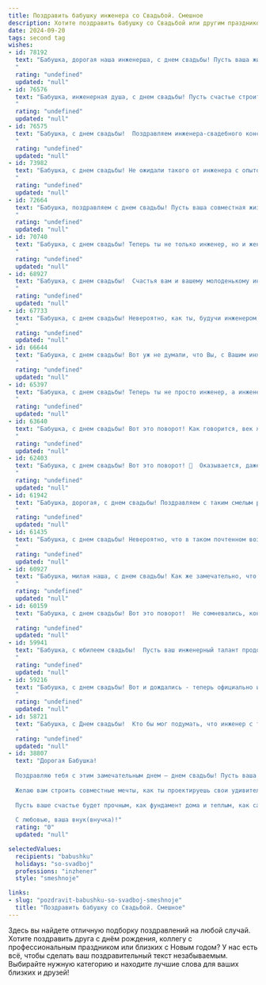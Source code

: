 ```yaml
---
title: Поздравить бабушку инженера со Свадьбой. Смешное
description: Хотите поздравить бабушку со Свадьбой или другим праздником? Наш ИИ создаст незабываемое поздравление, а вы обязательно выделитесь среди других.  
date: 2024-09-20
tags: second tag
wishes:
- id: 78192
  text: "Бабушка, дорогая наша инженерша, с днем свадьбы! Пусть ваша жизнь будет такой же прочной и надежной, как ваши инженерные проекты!
  "
  rating: "undefined"
  updated: "null"
- id: 76576
  text: "Бабушка, инженерная душа, с днем свадьбы! Пусть счастье строится с такой же точностью, как твои проекты, а любовь будет крепка, как фундамент!
  "
  rating: "undefined"
  updated: "null"
- id: 76575
  text: "Бабушка, с днем свадьбы!  Поздравляем инженера-свадебного консультанта!  Пусть ваш брак будет прочным, как железобетонный мост, а любовь будет яркой, как  неон на строительной площадке!  😄
  "
  rating: "undefined"
  updated: "null"
- id: 73982
  text: "Бабушка, с днем свадьбы! Не ожидали такого от инженера с опытом, а вот любовь, как видим,  с годами только крепчает! Желаем вам, чтобы ваша семейная жизнь была такой же прочной, как ваш будущий мост,  и чтобы все ваши семейные проекты были  так же успешны, как  ваши инженерные шедевры!  😜🎉
  "
  rating: "undefined"
  updated: "null"
- id: 72664
  text: "Бабушка, поздравляем с днем свадьбы! Пусть ваша совместная жизнь будет такой же крепкой, как мосты, которые вы проектировали, и такой же яркой, как схемы, которые вы чертили! 🥂🎉
  "
  rating: "undefined"
  updated: "null"
- id: 70740
  text: "Бабушка, с днем свадьбы! Теперь ты не только инженер, но и жена! Надеюсь, твой новый супруг готов к твоим техническим решениям в вопросах любви и семейной жизни, а ты – к его романтическим \"проектам\" 😉.
  "
  rating: "undefined"
  updated: "null"
- id: 68927
  text: "Бабушка, с днем свадьбы!  Счастья вам и вашему молоденькому инженеру – пусть ваши совместные проекты будут такими же прочными и надежными, как самые лучшие мосты! 😉
  "
  rating: "undefined"
  updated: "null"
- id: 67733
  text: "Бабушка, с днем свадьбы! Невероятно, как ты, будучи инженером, сумела так ловко и точно рассчитать траекторию полета к семейному счастью! Желаем, чтобы ваши отношения были прочными, как стальные конструкции, а совместная жизнь – такой же технологически продвинутой, как и твоя карьера! 😉
  "
  rating: "undefined"
  updated: "null"
- id: 66644
  text: "Бабушка, с днем свадьбы! Вот уж не думали, что Вы, с Вашим инженерным умом, решитесь на такой смелый шаг! 😄 Желаем, чтобы Ваш брак был таким же прочным и долговечным, как конструкции, которые Вы проектируете! 🥂
  "
  rating: "undefined"
  updated: "null"
- id: 65397
  text: "Бабушка, с днем свадьбы! Теперь ты не просто инженер, а инженер семейного счастья! Пусть в твоем доме всегда царит уют и гармония, а муж будет твоим верным помощником в создании новых изобретений — например, в деле размножения внуков! 😉
  "
  rating: "undefined"
  updated: "null"
- id: 63640
  text: "Бабушка, с днем свадьбы! Вот это поворот! Как говорится, век живи, век учись - а ты, оказывается, еще и замуж выходишь! Инженерный ум, поди, так и нашел решение этой задачи – найти себе вторую половинку! 🥳🥂
  "
  rating: "undefined"
  updated: "null"
- id: 62403
  text: "Бабушка, с днем свадьбы! Вот это поворот! 🎉  Оказывается, даже инженеры способны на такие романтические подвиги!  Желаем вам бесконечных счастливых лет, чтобы и рельсы любви  были прочными, а  крепления  чувств —  надежными! 🍾
  "
  rating: "undefined"
  updated: "null"
- id: 61942
  text: "Бабушка, дорогая, с днем свадьбы! Поздравляем с таким смелым решением - связать свою жизнь с инженером! Надеемся, что ваша семейная жизнь будет полна не только романтики, но и креативных решений, которые  он  будет придумывать для вас! 😉
  "
  rating: "undefined"
  updated: "null"
- id: 61435
  text: "Бабушка, с днем свадьбы! Невероятно, что в таком почтенном возрасте ты все еще готова к инженерным подвигам, а именно – строить семью! Желаем вам с дедушкой прочности фундамента, прочной кровли и, конечно же, чтобы любовь ваша не знала перебоев в питании! 🥳🥂
  "
  rating: "undefined"
  updated: "null"
- id: 60927
  text: "Бабушка, милая наша, с днем свадьбы! Как же замечательно, что вы, опытный инженер по семейным отношениям, наконец-то решились на этот шаг! Пусть ваш союз будет крепким, как стальные конструкции, а любовь - вечной, как гарантия на  качественную сварку! 🥳
  "
  rating: "undefined"
  updated: "null"
- id: 60159
  text: "Бабушка, с днем свадьбы! Вот это поворот!  Не сомневались, конечно, что вы инженер по душе, но чтобы так быстро построить  семейное счастье - это настоящий  прорыв! Желаем, чтобы ваш новый проект был не менее успешным, чем все предыдущие!
  "
  rating: "undefined"
  updated: "null"
- id: 59941
  text: "Бабушка, с юбилеем свадьбы!  Пусть ваш инженерный талант продолжает строить крепкие мосты любви, а креативность в решении семейных задач никогда не иссякнет! 🎉
  "
  rating: "undefined"
  updated: "null"
- id: 59216
  text: "Бабушка, с днем свадьбы! Вот и дождались - теперь официально инженер по семейным вопросам! 😜 Желаем, чтобы ваша семейная жизнь была прочной, как железобетонный мост, а любовь -  яркой, как свечение сварочного аппарата!
  "
  rating: "undefined"
  updated: "null"
- id: 58721
  text: "Бабушка, с Днем свадьбы!  Кто бы мог подумать, что инженер с таким стажем найдет себе наконец-то второй объект для проектирования? 😄  Желаем вам семейного счастья, построенного на прочном фундаменте любви и взаимопонимания!
  "
  rating: "undefined"
  updated: "null"
- id: 38807
  text: "Дорогая Бабушка!
  
  Поздравляю тебя с этим замечательным днем — днем свадьбы! Пусть ваша жизнь теперь будет как хорошо спроектированная схема: без ошибок, с четкими соединениями и, главное, с большим запасом прочности!
  
  Желаю вам строить совместные мечты, как ты проектируешь свои удивительные конструкции — с любовью, терпением и немного хорошего юмора. А если появятся трудности, просто переключитесь на режим \"инженерного думания\" — иногда даже ошибка дает шанс на инновации!
  
  Пусть ваше счастье будет прочным, как фундамент дома и теплым, как самый уютный уголок на свете. С любовью и смехом всегда стройте друг для друга счастливые мосты!
  
  С любовью, ваша внук(внучка)!"
  rating: "0"
  updated: "null"

selectedValues:
  recipients: "babushku"
  holidays: "so-svadboj"
  professions: "inzhener"
  style: "smeshnoje"

links:
- slug: "pozdravit-babushku-so-svadboj-smeshnoje"
  title: "Поздравить бабушку со Свадьбой. Смешное"
---
```


Здесь вы найдете отличную подборку поздравлений на любой случай. 
Хотите поздравить друга с днём рождения, коллегу с профессиональным праздником или близких с Новым годом? У нас есть всё, чтобы сделать ваш поздравительный текст незабываемым. Выбирайте нужную категорию и находите лучшие слова для ваших близких и друзей!
